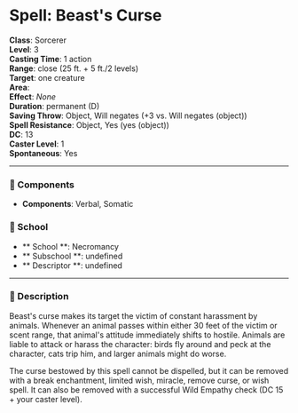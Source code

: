 
# Spell: Beast's Curse
**Class**: Sorcerer  
**Level**: 3  
**Casting Time**: 1 action  
**Range**: close (25 ft. + 5 ft./2 levels)  
**Target**: one creature  
**Area**:   
**Effect**: _None_  
**Duration**: permanent (D)  
**Saving Throw**: Object, Will negates (+3 vs. Will negates (object))  
**Spell Resistance**: Object, Yes (yes (object))  
**DC**: 13  
**Caster Level**: 1  
**Spontaneous**: Yes

---

### 🔮 Components
- **Components**: Verbal, Somatic

### 🏫 School
- ** School **: Necromancy
- ** Subschool **: undefined
- ** Descriptor **: undefined
---

### 📜 Description
Beast's curse makes its target the victim of constant harassment by animals. Whenever an animal passes within either 30 feet of the victim or scent range, that animal's attitude immediately shifts to hostile. Animals are liable to attack or harass the character: birds fly around and peck at the character, cats trip him, and larger animals might do worse.

The curse bestowed by this spell cannot be dispelled, but it can be removed with a break enchantment, limited wish, miracle, remove curse, or wish spell. It can also be removed with a successful Wild Empathy check (DC 15 + your caster level).
